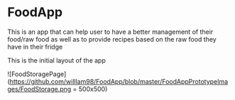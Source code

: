# FoodApp

This is an app that can help user to have a better management of their food/raw food as well as to provide recipes based on the raw food they have in their fridge

This is the initial layout of the app

![FoodStoragePage](https://github.com/willlam98/FoodApp/blob/master/FoodAppPrototypeImages/FoodStorage.png = 500x500)
